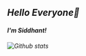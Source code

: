 ## _Hello Everyone👋_

#### _I'm Siddhant!_ ####

_![Github stats](https://github-readme-stats.vercel.app/api?username=siddhantmittal024)_

